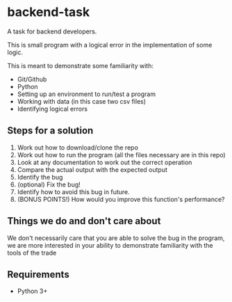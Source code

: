 # backend-task

A task for backend developers.

This is small program with a logical error in the implementation of some logic.

This is meant to demonstrate some familiarity with:
* Git/Github
* Python
* Setting up an environment to run/test a program
* Working with data (in this case two csv files)
* Identifying logical errors

## Steps for a solution

1. Work out how to download/clone the repo
2. Work out how to run the program (all the files necessary are in this repo)
3. Look at any documentation to work out the correct operation
4. Compare the actual output with the expected output
5. Identify the bug
6. (optional) Fix the bug!
7. Identify how to avoid this bug in future.
6. (BONUS POINTS!) How would you improve this function's performance?

## Things we do and don't care about
We don't necessarily care that you are able to solve the bug in the program, we are more interested in your ability
to demonstrate familiarity with the tools of the trade

## Requirements
* Python 3+
